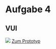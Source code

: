# Aufgabe 4
## VUI
![](task#04/VUI/flowchart012.jpg)
[Zum Prototyp](https://htmlpreview.github.io/?https://github.com/FabianFlaig/IFD-SoSe20/blob/master/task%2304/VUI/playground-artyom.html)

